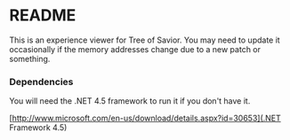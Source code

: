 # README #

This is an experience viewer for Tree of Savior. You may need to update it occasionally if the memory addresses change due to a new patch or something.

### Dependencies ###

You will need the .NET 4.5 framework to run it if you don't have it.

[http://www.microsoft.com/en-us/download/details.aspx?id=30653](.NET Framework 4.5)